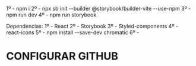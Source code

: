 1º - npm i
2º - npx sb init --builder @storybook/builder-vite --use-npm
3º - npm run dev
4º - npm run storybook




Dependencias:
1º - React
2º - Storybook
3º - Styled-components
4º - react-icons
5º - npm install --save-dev chromatic
6º - 


# CONFIGURAR GITHUB